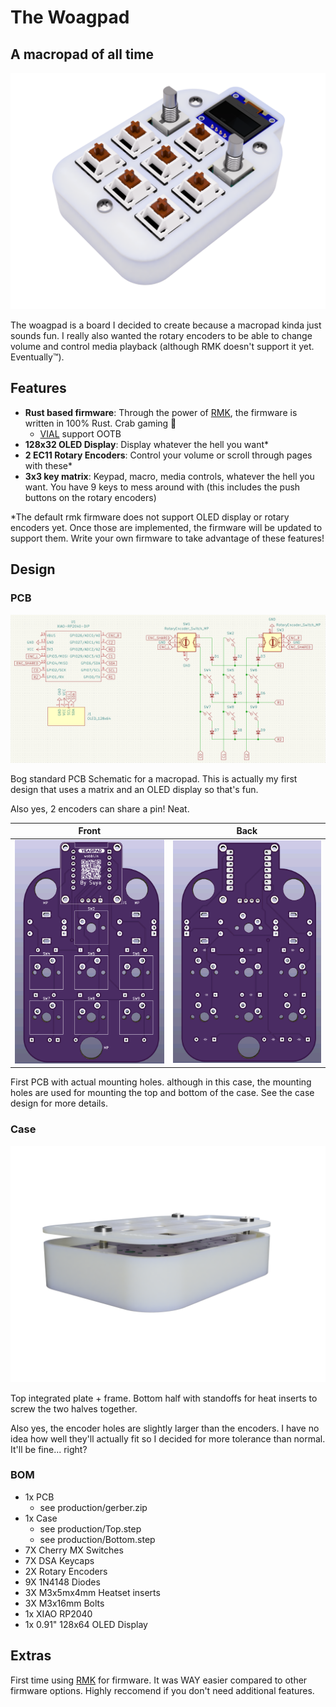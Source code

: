 # The Woagpad

## A macropad of all time

![Woagpad](./assets/Woagpad-Render.png)

The woagpad is a board I decided to create because a macropad
kinda just sounds fun. I really also wanted the rotary encoders
to be able to change volume and control media playback (although RMK doesn't support it yet. Eventually:tm:).

## Features

- **Rust based firmware**: Through the power of [RMK](https://haobogu.github.io/rmk), the firmware is written in 100% Rust. Crab gaming :crab:
  - [VIAL](https://get.vial.today/) support OOTB
- **128x32 OLED Display**: Display whatever the hell you want*
- **2 EC11 Rotary Encoders**: Control your volume or scroll through pages with these*
- **3x3 key matrix**: Keypad, macro, media controls, whatever the hell you want. You have 9 keys to mess around with (this includes the push buttons on the rotary encoders)

*The default rmk firmware does not support OLED display or rotary encoders yet.
Once those are implemented, the firmware will be updated to support them.
Write your own firmware to take advantage of these features!

## Design

### PCB
![Schematic](./assets/Schematic.png)

Bog standard PCB Schematic for a macropad.
This is actually my first design that uses a matrix
and an OLED display so that's fun.

Also yes, 2 encoders can share a pin! Neat.

|Front|Back|
|---|---|
|![PCB Front Design](./assets/PCB-Front.png)|![PCB Back Design](./assets/PCB-Back.png)|

First PCB with actual mounting holes.
although in this case, the mounting holes are used
for mounting the top and bottom of the case.
See the case design for more details.

### Case
![Case Design](./assets/Woagpad-Construct.png)

Top integrated plate + frame. Bottom half with standoffs
for heat inserts to screw the two halves together.

Also yes, the encoder holes are slightly larger than the encoders.
I have no idea how well they'll actually fit so I decided for
more tolerance than normal. It'll be fine... right?

### BOM
- 1x PCB
  - see production/gerber.zip
- 1x Case
  - see production/Top.step
  - see production/Bottom.step
- 7X Cherry MX Switches
- 7X DSA Keycaps
- 2X Rotary Encoders
- 9X 1N4148 Diodes
- 3X M3x5mx4mm Heatset inserts
- 3X M3x16mm Bolts
- 1x XIAO RP2040
- 1x 0.91" 128x64 OLED Display

## Extras
First time using [RMK](https://haobogu.github.io/rmk) for firmware. It was WAY easier compared to other firmware options.
Highly reccomend if you don't need additional features.
